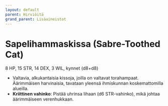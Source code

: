 ```yaml
---
layout: default
parent: Hirviöitä
grand_parent: Lisäaineistot
---
```


# Sapelihammaskissa (Sabre-Toothed Cat)

8 HP, 15 STR, 14 DEX, 3 WIL, kynnet (d8+d8)

- Valtavia, alkukantaisia kissoja, joilla on valtavat torahampaat. Äärimmäisen harvinaisia, tavataan yleensä ihmiskunnan koskemattomilla alueilla.
- **Kriittinen vahinko**: Pistää uhrinsa lihaan (d6 STR-vahinko), mikä johtaa äärimmäiseen verenhukkaan.
